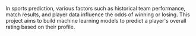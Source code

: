 In sports prediction, various factors such as historical team performance, match results, and player data influence the odds of winning or losing. This project aims to build machine learning models to predict a player's overall rating based on their profile.
